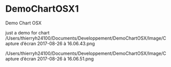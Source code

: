 # DemoChartOSX1
Demo Chart OSX


just a demo for chart
/Users/thierryh24100/Documents/Developpement/DemoChartOSX/Image/Capture d’écran 2017-08-26 à 16.06.43.png


/Users/thierryh24100/Documents/Developpement/DemoChartOSX/Image/Capture d’écran 2017-08-26 à 16.06.51.png
